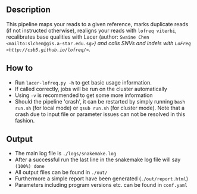 Description
-----------

This pipeline maps your reads to a given reference, marks duplicate
reads (if not instructed otherwise), realigns your reads with `lofreq
viterbi`, recalibrates base qualities with Lacer (author:
`Swaine Chen <mailto:slchen@gis.a-star.edu.sg>`_) and calls SNVs and indels with `LoFreq
<http://csb5.github.io/lofreq/>`_.


How to
------

- Run `lacer-lofreq.py -h` to get basic usage information.
- If called correctly, jobs will be run on the cluster automatically
- Using `-v` is recommended to get some more information
- Should the pipeline 'crash', it can be restarted by simply running
  `bash run.sh` (for local mode) or `qsub run.sh` (for cluster
  mode).  Note that a crash due to input file or parameter issues can
  not be resolved in this fashion.


Output
------

- The main log file is `./logs/snakemake.log`
- After a successful run the last line in the snakemake log file will say `(100%) done`
- All output files can be found in `./out/`
- Furthermore a simple report have been generated (`./out/report.html`)
- Parameters including program versions etc. can be found in `conf.yaml`





